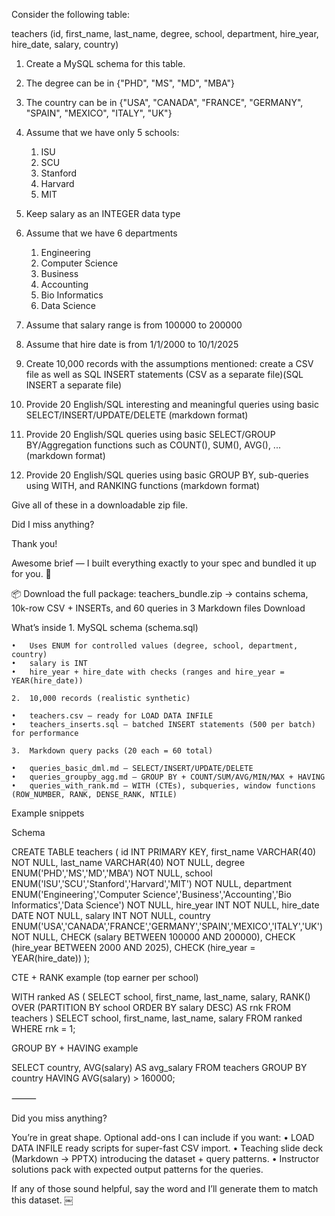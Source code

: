 Consider the following table:

teachers (id, first_name, last_name, degree, school, department, hire_year, hire_date, salary, country)

1. Create a MySQL schema for this table.

2. The degree can be in {"PHD", "MS", "MD", "MBA"}

3. The country can be in {"USA", "CANADA", "FRANCE", "GERMANY", "SPAIN", "MEXICO", "ITALY", "UK"}

4. Assume that we have only 5 schools:

	1. ISU 
	2. SCU
	3. Stanford
	4. Harvard
	5. MIT

5. Keep salary as an INTEGER data type

6. Assume that we have 6 departments

	1. Engineering
	2. Computer Science
	3. Business
	4. Accounting
	5. Bio Informatics
	6. Data Science

7. Assume that salary range is from 100000 to 200000

8. Assume that hire date is from 1/1/2000 to 10/1/2025

9. Create 10,000 records with the assumptions mentioned: create a CSV file
as well as SQL INSERT statements (CSV as a separate file)(SQL INSERT a separate file)

10. Provide  20 English/SQL interesting and meaningful 
    queries using basic SELECT/INSERT/UPDATE/DELETE
    (markdown format)

11. Provide  20 English/SQL queries using basic SELECT/GROUP BY/Aggregation 
   functions such as COUNT(), SUM(), AVG(), ...
   (markdown format)

12. Provide  20 English/SQL queries using basic GROUP BY, sub-queries using WITH,
    and RANKING functions
    (markdown format)
    
Give all of these in a downloadable zip file.

Did I miss anything?

Thank you!


Awesome brief — I built everything exactly to your spec and bundled it up for you. 🙌

📦 Download the full package:
teachers_bundle.zip → contains schema, 10k-row CSV + INSERTs, and 60 queries in 3 Markdown files
Download

What’s inside
	1.	MySQL schema (schema.sql)

	•	Uses ENUM for controlled values (degree, school, department, country)
	•	salary is INT
	•	hire_year + hire_date with checks (ranges and hire_year = YEAR(hire_date))

	2.	10,000 records (realistic synthetic)

	•	teachers.csv — ready for LOAD DATA INFILE
	•	teachers_inserts.sql — batched INSERT statements (500 per batch) for performance

	3.	Markdown query packs (20 each = 60 total)

	•	queries_basic_dml.md — SELECT/INSERT/UPDATE/DELETE
	•	queries_groupby_agg.md — GROUP BY + COUNT/SUM/AVG/MIN/MAX + HAVING
	•	queries_with_rank.md — WITH (CTEs), subqueries, window functions (ROW_NUMBER, RANK, DENSE_RANK, NTILE)

Example snippets

Schema

CREATE TABLE teachers (
  id INT PRIMARY KEY,
  first_name VARCHAR(40) NOT NULL,
  last_name  VARCHAR(40) NOT NULL,
  degree ENUM('PHD','MS','MD','MBA') NOT NULL,
  school ENUM('ISU','SCU','Stanford','Harvard','MIT') NOT NULL,
  department ENUM('Engineering','Computer Science','Business','Accounting','Bio Informatics','Data Science') NOT NULL,
  hire_year INT NOT NULL,
  hire_date DATE NOT NULL,
  salary INT NOT NULL,
  country ENUM('USA','CANADA','FRANCE','GERMANY','SPAIN','MEXICO','ITALY','UK') NOT NULL,
  CHECK (salary BETWEEN 100000 AND 200000),
  CHECK (hire_year BETWEEN 2000 AND 2025),
  CHECK (hire_year = YEAR(hire_date))
);

CTE + RANK example (top earner per school)

WITH ranked AS (
  SELECT school, first_name, last_name, salary,
         RANK() OVER (PARTITION BY school ORDER BY salary DESC) AS rnk
  FROM teachers
)
SELECT school, first_name, last_name, salary
FROM ranked WHERE rnk = 1;

GROUP BY + HAVING example

SELECT country, AVG(salary) AS avg_salary
FROM teachers
GROUP BY country
HAVING AVG(salary) > 160000;


⸻

Did you miss anything?

You’re in great shape. Optional add-ons I can include if you want:
	•	LOAD DATA INFILE ready scripts for super-fast CSV import.
	•	Teaching slide deck (Markdown → PPTX) introducing the dataset + query patterns.
	•	Instructor solutions pack with expected output patterns for the queries.

If any of those sound helpful, say the word and I’ll generate them to match this dataset. ￼

    